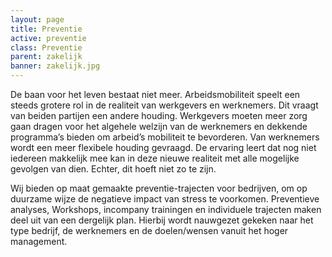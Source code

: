```yaml
---
layout: page
title: Preventie
active: preventie
class: Preventie
parent: zakelijk
banner: zakelijk.jpg
---
```

De baan voor het leven bestaat niet meer.  Arbeidsmobiliteit speelt een steeds grotere rol in de realiteit van werkgevers en werknemers. Dit vraagt van beiden partijen een andere houding.
Werkgevers moeten meer zorg  gaan dragen voor het algehele welzijn van de werknemers en dekkende programma’s bieden om arbeid’s mobiliteit te bevorderen.
Van werknemers wordt een meer flexibele houding gevraagd. De ervaring leert dat nog niet iedereen makkelijk mee kan in deze nieuwe realiteit met alle mogelijke gevolgen van dien.
Echter, dit hoeft niet zo te zijn.

Wij bieden op maat gemaakte preventie-trajecten voor bedrijven, om op duurzame wijze de negatieve impact van stress te voorkomen. Preventieve analyses, Workshops, incompany trainingen en individuele trajecten maken deel uit van een dergelijk plan. Hierbij wordt nauwgezet gekeken naar het type bedrijf, de werknemers en de doelen/wensen vanuit het hoger management.